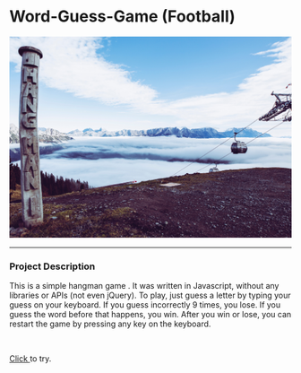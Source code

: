 # Word-Guess-Game (Football)

<img src= "./assets/img/back-ground.jpg" alt = "eagles">
<hr>
<h3>Project Description</h3>

<p>This is a simple hangman game . It was written in Javascript, without any libraries or APIs (not even jQuery). To play, just guess a letter by typing your guess on your keyboard. If you guess incorrectly 9 times, you lose. If you guess the word before that happens, you win. After you win or lose, you can restart the game by pressing any key on the keyboard.</p>
<br>
<p><a href = "https://ferewtucho.github.io/Word-Guess-Game/">Click </a> to try.</p>
